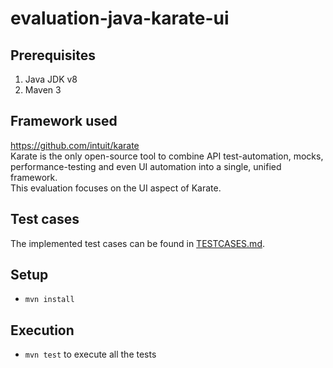 # evaluation-java-karate-ui

## Prerequisites

1. Java JDK v8
1. Maven 3

## Framework used
https://github.com/intuit/karate  
Karate is the only open-source tool to combine API test-automation, mocks, performance-testing and even UI automation into a single, unified framework.  
This evaluation focuses on the UI aspect of Karate.

## Test cases

The implemented test cases can be found in [TESTCASES.md](TESTCASES.md).  

## Setup

- `mvn install`  

## Execution

- `mvn test` to execute all the tests  